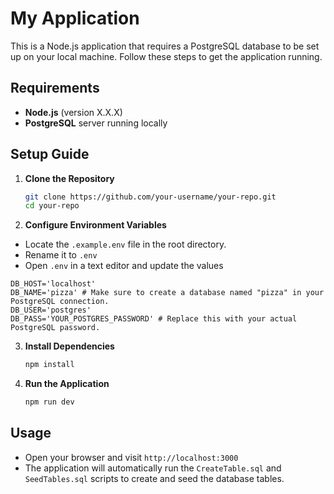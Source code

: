 # My Application

This is a Node.js application that requires a PostgreSQL database to be set up on your local machine. Follow these steps to get the application running.

## Requirements

- **Node.js** (version X.X.X)
- **PostgreSQL** server running locally

## Setup Guide

1. **Clone the Repository**

   ```bash
   git clone https://github.com/your-username/your-repo.git
   cd your-repo
   ```

2. **Configure Environment Variables**

- Locate the `.example.env` file in the root directory.
- Rename it to `.env`
- Open `.env` in a text editor and update the values

```env
DB_HOST='localhost'
DB_NAME='pizza' # Make sure to create a database named "pizza" in your PostgreSQL connection.
DB_USER='postgres'
DB_PASS='YOUR_POSTGRES_PASSWORD' # Replace this with your actual PostgreSQL password.
```

3. **Install Dependencies**

   ```bash
   npm install
   ```

4. **Run the Application**

   ```bash
   npm run dev
   ```

## Usage

- Open your browser and visit `http://localhost:3000`
- The application will automatically run the `CreateTable.sql` and `SeedTables.sql` scripts to create and seed the database tables.
